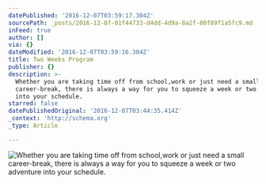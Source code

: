 ```yaml
---
datePublished: '2016-12-07T03:59:17.304Z'
sourcePath: _posts/2016-12-07-01f44733-d4dd-4d9a-8a2f-00f89f1a5fc9.md
inFeed: true
author: []
via: {}
dateModified: '2016-12-07T03:59:16.304Z'
title: Two Weeks Program
publisher: {}
description: >-
  Whether you are taking time off from school,work or just need a small
  career-break, there is always a way for you to squeeze a week or two adventure
  into your schedule.
starred: false
datePublishedOriginal: '2016-12-07T03:44:35.414Z'
_context: 'http://schema.org'
_type: Article

---
```

![Whether you are taking time off from school,work or just need a small career-break, there is always a way for you to squeeze a week or two adventure into your schedule.](https://the-grid-user-content.s3-us-west-2.amazonaws.com/053ce097-03e2-4b4f-8e88-003d273bf417.jpg)